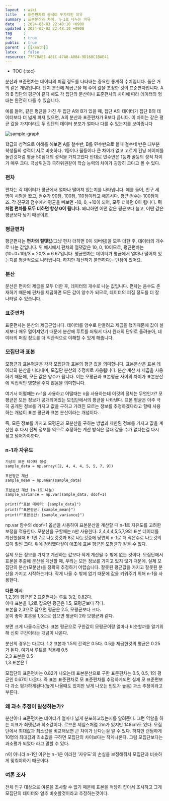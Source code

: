 ```yaml
---
layout  : wiki
title   : 표준편차의 공식이 두가지인 이유
summary : 표본분산과 차이, n-1로 나누는 이유 
date    : 2024-03-03 22:48:10 +0900
updated : 2024-03-03 22:48:10 +0900
tag     : 
toc     : true
public  : true
parent  : [[/math]] 
latex   : false
resource: 77F7BAE1-481C-47A8-A084-9D168C1BAE41
---
```

* TOC
{:toc}

분산과 표준편차는 데이터의 퍼짐 정도를 나타내는 중요한 통계적 수치입니다. 둘은 거의 같은 개념입니다. 단지 분산에 제곱근을 해 주어 값을 조정한 것이 표준편차입니다. A와 B 집단의 평균이 같다 해도 각 집단의 분산이나 표준편차의 차이에 따라 데이터의 형태는 완전히 다를 수 있습니다. 

예를 들어, 같은 평균을 가진 두 집단 A와 B가 있을 때, 집단 A의 데이터가 집단 B의 데이터보다 더 넓게 퍼져 있으면, A의 분산과 표준편차가 B보다 큽니다. 이 차이는 같은 평균 값을 가지더라도 두 집단의 데이터 분포가 얼마나 다를 수 있는지를 보여줍니다  

![sample-graph](https://github.com/JayFreemandev/JayFreemandev.github.io/assets/72185011/cc4e854a-5a22-46b7-bae7-5bd72ab9543e)

학급의 성적으로 이해를 해보면 A를 철수반, B를 민수반으로 볼때 철수네 반은 대부분 학생들의 성적이 서로 비슷하다.
1등이나 꼴등이나 큰 차이가 없고 고르게 컨닝 페이퍼를 돌린것처럼 평균 50점대의 성적을 가지고있다 반대로 민수반은
1등과 꼴등의 성적 차이가 매우 크다. 극상위권과 극하위권같이 학습 능력의 차이가 굉장히 크다고 볼 수 있다.

### 편차
편차는 각 데이터가 평균에서 얼마나 떨어져 있는지를 나타냅니다. 예를 들어, 친구 세 명이 시험을 봤고, 점수가 90점, 100점, 110점이라고 해봅시다. 평균 점수는 100점이죠. 각 친구의 점수에서 평균을 빼보면 -10, 0, +10이 되어, 모두 더하면 0이 됩니다. **이처럼 편차를 모두 더하면 항상 0이 됩니다.** 왜냐하면 어떤 값은 평균보다 높고, 어떤 값은 평균보다 낮기 때문이죠.

### 평균편차
평균편차는 **편차의 절댓값**(그냥 편차 더하면 0이 되버림)을 모두 더한 후, 데이터의 개수로 나눈 값입니다. 위 예시에서 편차의 절댓값은 10, 0, 10이므로, 평균편차는 (10+0+10)/3 = 20/3 ≈ 6.67입니다. 평균편차는 데이터가 평균에서 얼마나 떨어져 있는지를 평균적으로 나타냅니다. 하지만 계산하기 불편하다는 단점이 있어요.

### 분산
분산은 편차의 제곱을 모두 더한 후, 데이터의 개수로 나눈 값입니다. 편차는 음수도 존재하기 때문에 편차를 제곱하면 모든 값이 양수가 되므로, 데이터의 퍼짐 정도를 더 잘 나타낼 수 있습니다. 

### 표준편차
표준편차는 분산의 제곱근입니다. 데이터를 양수로 만들려고 제곱을 했기때문에 값이 실제보다 매우 멀어져있기 때문에 분산에 루트를 씌워서 다시 원래의 단위로 돌려놓아, 데이터의 퍼짐 정도를 더 직관적으로 이해할 수 있게 해줍니다.

### 모집단과 표본
모평균과 표본평균은 각각 모집단과 표본의 평균 값을 의미합니다. 표본분산은 표본 데이터의 분산을 나타내며, 모집단 분산의 추정치로 사용됩니다. 분산 계산 시 제곱을 사용하기 때문에, 모든 값은 양수가 됩니다. 이는 모평균과 표본평균 사이의 차이가 표본분산에 직접적인 영향을 주지 않음을 의미합니다.

여기서 어떨때는 n-1을 사용하고 어떨때는 n을 사용하는데 이것의 정체는 무엇인가?
모평균은 모든 정보가 공개되어있는 모집단에서의 평균을 나타낸다. 표본 평균은 아주 극히 공개된 정보를 가지고 값을 구하고 가려진 모르는 정보를 추정하겠다라고 할때 사용하는 개념이 표본 평균과 표본 분산이라는 개념이다. 

즉, 모든 정보를 가지고 모평균과 모분산을 구하는 방법과 제한된 정보를 가지고 값을 계산한 후 다시 전체 정보를 역으로 추정하는 계산 방식은 절대 같을 수가 없다는걸 다시 짚고 넘어가야한다.

### n-1과 자유도
```
가상의 표본 데이터 생성
sample_data = np.array([2, 4, 4, 4, 5, 5, 7, 9])

표본평균 계산
sample_mean = np.mean(sample_data)

표본분산 계산 (n-1로 나눔)
sample_variance = np.var(sample_data, ddof=1)

print(f"표본 데이터: {sample_data}")
print(f"표본평균: {sample_mean}")
print(f"표본분산: {sample_variance}")
```

np.var 함수의 ddof=1 옵션을 사용하여 표본분산을 계산할 때 n-1로 자유도를 고려한 보정을 적용한다. 모분산을 구할때는 n만 사용한다. 2,4,4,4,5,5,7,9의 표본 데이터를 계산했을때 8-1인 7로 나눈것것과 8로 나눈것중에 당연히 n-1로 더 작은수로 나눈것의 값이 훨씬 크다. 위에 정리했다싶이 애초에 표본 평균은 모평균과 같을 수 없다.

실제 모든 정보를 가지고 계산하는 값보다 작게 계산될 수 밖에 없는 것이다. 모집단에서 표본을 추출해 분산을 계산할 때, 우리는 모든 정보를 가지고 있지 않기 때문에, 실제 모집단의 분산(모분산)을 정확히 추정하기 어렵습니다. 잘못된 평균값을 가지고 잘못된 분산을 가지고 시작하는거다. 작게 나올 수 밖에 없기 때문에 값을 키워주기 위해 
n-1을 사용한다.

**다른 예시**  
1,2,3의 평균은 2 표준편차는 루트 3/2, 0.82다.   
이때 표본을 1,2로 잡으면 평균은 1.5, 모평균보다 작다.  
표본을 2,3으로 잡으면 평균은 2.5, 모평균보다 크다.  
운이 좋아 표본을 1,3으로 잡으면 평균이 2라 모평균과 같다.  

보면 크게 나올수도있다. 표본 평균으로 구한값이 모평균이랑 얼마나 비슷할까를 알기위해 신뢰 구간이라는 개념이 나온다.

분산의 경우는 다르다.
1,2 표본과 1.5의 간격은 0.5다. 0.5를 제곱한것의 평균은 0.25가 된다. 여기서 루트를 적용해 0.5  
2,3 표본은 0.5  
1,3 표본은 1  

모집단의 표준편차는 0.82가 나오는데 표본분산으로 구한 표준편차는 0.5, 0.5, 1의 평균인 0.67이 나온다.
즉 표본 표준편차로 모 표준편차를 추정하게되면 실제 모 표준편보다 과소 평가하게된다(높게 나올때도 있지만 낮게 나오는 빈도가 높음) 과소 추정이라고 부른다.

### 왜 과소 추정이 발생하는가?
분산이나 표준편차는 데이터가 얼마나 넓게 분포하고있는지를 알려준다. 그런 역할을 하는 지표가 최댓값과 최소값이다.
르브론 제임스처럼 2m가 있지만 148cm도 있다. 모집단에서 최대값과 최소값을 비교해보면 큰 차이가 난다는걸 알 수 있다. 하지만 랜덤하게 10명의 최대값과 최소값을 구하면 모집단의 차이보다는 작게나온다. 그럼 모집단보다는 과소평가 되었다 라고 말할 수 있다.

n이 아니라 n-1인 이유는 n−1은 이러한 '자유도'의 손실을 보정해줘서 모집단과 비슷하게 맞춰야하기 때문이다.

### 여론 조사
전체 인구 대상으로 여론을 조사할 수 없기 때문에 표본을 적당히 잡아서 조사하고 그게 모집단의 데이터와 얼추 비슷할것이라고 추정하는것이다. 

